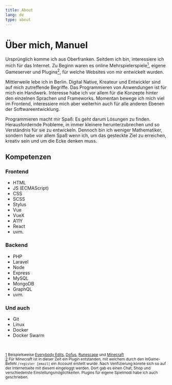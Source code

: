```yaml
---
title: About
lang: de
type: about
---
```


# Über mich, Manuel

Ursprünglich komme ich aus Oberfranken. Seitdem ich bin, interessiere ich mich für das Internet. Zu Beginn waren es online Mehrspielerspiele[<sup>1</sup>](#note-1), eigene Gameserver und Plugins[<sup>2</sup>](#note-2), für welche Websites von mir entwickelt wurden.

Mittlerweile lebe ich in Berlin. Digital Native, Kreateur und Entwickler sind auf mich zutreffende Begriffe. Das Programmieren von Anwendungen ist für mich ein Handwerk. Interesse habe ich vor allem für die Konzepte hinter den einzelnen Sprachen und Frameworks. Momentan bewege ich mich viel im Frontend, interessiere mich aber weiterhin auch für alle anderen Ebenen der Softwareentwicklung.

Programmieren macht mir Spaß: Es geht darum Lösungen zu finden. Herausfordernde Probleme, in immer kleinere herunterzubrechen und so Verständnis für sie zu entwickeln. Dennoch bin ich weniger Mathematiker, sondern habe vor allem Spaß wenn ich, um das gesteckte Ziel zu erreichen, kreativ sein und um die Ecke denken muss.

## Kompetenzen

<section class="competence">

### Frontend

- HTML
- JS (ECMAScript)
- CSS
- SCSS
- Stylus
- Vue
- VueX
- A11Y
- React
- uvm.

</section>

<section class="competence">

### Backend

- PHP
- Laravel
- Node
- Express
- MySQL
- MongoDB
- GraphQL
- uvm.

</section>

<section class="competence">

### Und auch

- Git
- Linux
- Docker
- Docker Swarm

</section>

<br>

<small>

<a id="note-1" href="#note-1">1</a> Beispielsweise [Everybody Edits](https://everybodyedits.com), [Dofus](https://dofus.com), [Runescape](https://runescape.com) und [Minecraft](https://minecraft.com)<br>
<a id="note-2" href="#note-2">2</a> Für Minecraft ist in dieser Zeit ein Plugin entstanden, mit welchem durch den InGame-Befehl `/register [email]` ein Account erstellt wurde. Nach Verifizierung konnte sich so auf der Internetseite mit diesem eingeloggt werden. Dort gab es einen Chat, Shop und verschiedenste Einstellungsmöglichkeiten. Plugins für eigene Spielmodi habe ich auch geschrieben. <br>
</small>
